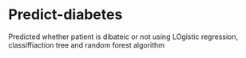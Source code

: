 # Predict-diabetes
Predicted whether patient is dibateic or not using LOgistic regression, classiffiaction tree and random forest algorithm
